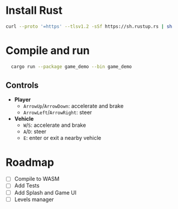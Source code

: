 # Install Rust
```bash
curl --proto '=https' --tlsv1.2 -sSf https://sh.rustup.rs | sh
```

# Compile and run
```bash
  cargo run --package game_demo --bin game_demo
```

## Controls

- **Player**
  - `ArrowUp`/`ArrowDown`: accelerate and brake
  - `ArrowLeft`/`ArrowRight`: steer
- **Vehicle**
  - `W`/`S`: accelerate and brake
  - `A`/`D`: steer
  - `E`: enter or exit a nearby vehicle

# Roadmap 
- [ ] Compile to WASM
- [ ] Add Tests
- [ ] Add Splash and Game UI
- [ ] Levels manager